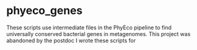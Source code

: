 # phyeco_genes
These scripts use intermediate files in the PhyEco pipeline to find universally conserved bacterial genes in metagenomes. This project was abandoned by the postdoc I wrote these scripts for
